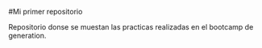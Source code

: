 #Mi primer repositorio

Repositorio donse se muestan las practicas realizadas en el bootcamp de generation. 
